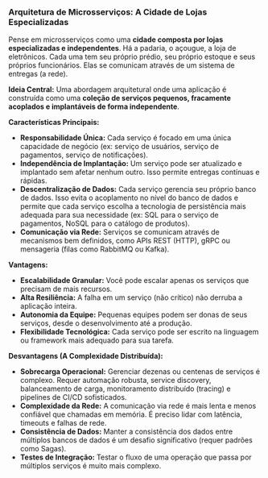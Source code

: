 ### **Arquitetura de Microsserviços: A Cidade de Lojas Especializadas**

Pense em microsserviços como uma **cidade composta por lojas especializadas e independentes**. Há a padaria, o açougue, a loja de eletrônicos. Cada uma tem seu próprio prédio, seu próprio estoque e seus próprios funcionários. Elas se comunicam através de um sistema de entregas (a rede).

**Ideia Central:**
Uma abordagem arquitetural onde uma aplicação é construída como uma **coleção de serviços pequenos, fracamente acoplados e implantáveis de forma independente**.

**Características Principais:**
*   **Responsabilidade Única:** Cada serviço é focado em uma única capacidade de negócio (ex: serviço de usuários, serviço de pagamentos, serviço de notificações).
*   **Independência de Implantação:** Um serviço pode ser atualizado e implantado sem afetar nenhum outro. Isso permite entregas contínuas e rápidas.
*   **Descentralização de Dados:** Cada serviço gerencia seu próprio banco de dados. Isso evita o acoplamento no nível do banco de dados e permite que cada serviço escolha a tecnologia de persistência mais adequada para sua necessidade (ex: SQL para o serviço de pagamentos, NoSQL para o catálogo de produtos).
*   **Comunicação via Rede:** Serviços se comunicam através de mecanismos bem definidos, como APIs REST (HTTP), gRPC ou mensageria (filas como RabbitMQ ou Kafka).

**Vantagens:**
*   **Escalabilidade Granular:** Você pode escalar apenas os serviços que precisam de mais recursos.
*   **Alta Resiliência:** A falha em um serviço (não crítico) não derruba a aplicação inteira.
*   **Autonomia da Equipe:** Pequenas equipes podem ser donas de seus serviços, desde o desenvolvimento até a produção.
*   **Flexibilidade Tecnológica:** Cada serviço pode ser escrito na linguagem ou framework mais adequado para sua tarefa.

**Desvantagens (A Complexidade Distribuída):**
*   **Sobrecarga Operacional:** Gerenciar dezenas ou centenas de serviços é complexo. Requer automação robusta, service discovery, balanceamento de carga, monitoramento distribuído (tracing) e pipelines de CI/CD sofisticados.
*   **Complexidade da Rede:** A comunicação via rede é mais lenta e menos confiável que chamadas em memória. É preciso lidar com latência, timeouts e falhas de rede.
*   **Consistência de Dados:** Manter a consistência dos dados entre múltiplos bancos de dados é um desafio significativo (requer padrões como Sagas).
*   **Testes de Integração:** Testar o fluxo de uma operação que passa por múltiplos serviços é muito mais complexo.